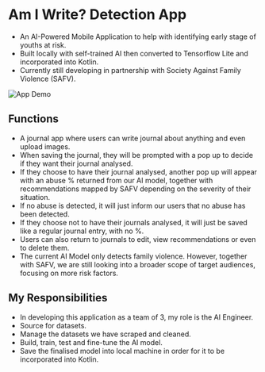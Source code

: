 # Am I Write? Detection App
- An AI-Powered Mobile Application to help with identifying early stage of youths at risk.
- Built locally with self-trained AI then converted to Tensorflow Lite and incorporated into Kotlin. 
- Currently still developing in partnership with Society Against Family Violence (SAFV). 

![App Demo](amiwrite.gif)</br>

## Functions 
- A journal app where users can write journal about anything and even upload images. 
- When saving the journal, they will be prompted with a pop up to decide if they want their journal analysed. 
- If they choose to have their journal analysed, another pop up will appear with an abuse % returned from our AI model, together with recommendations mapped by SAFV depending on the severity of their situation. 
- If no abuse is detected, it will just inform our users that no abuse has been detected.
- If they choose not to have their journals analysed, it will just be saved like a regular journal entry, with no %. 
- Users can also return to journals to edit, view recommendations or even to delete them. 
- The current AI Model only detects family violence. However, together with SAFV, we are still looking into a broader scope of target audiences, focusing on more risk factors.

## My Responsibilities 
- In developing this application as a team of 3, my role is the AI Engineer. 
- Source for datasets.
- Manage the datasets we have scraped and cleaned. 
- Build, train, test and fine-tune the AI model. 
- Save the finalised model into local machine in order for it to be incorporated into Kotlin. 
